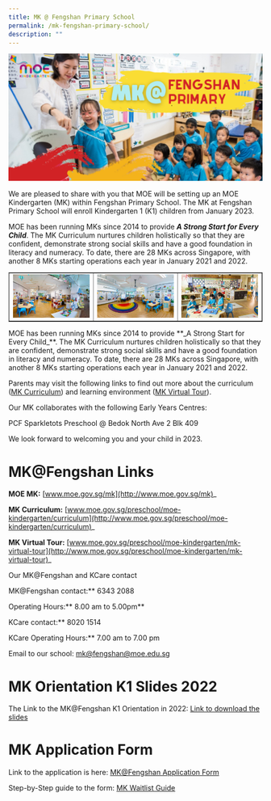 ```yaml
---
title: MK @ Fengshan Primary School
permalink: /mk-fengshan-primary-school/
description: ""
---
```

<img src="/images/mk1.png">
<p>We are pleased to share with you that MOE will be setting up an MOE Kindergarten (MK) within Fengshan Primary School. The MK at Fengshan Primary School will enroll Kindergarten 1 (K1) children from January 2023.</p>
<p>MOE has been running MKs since 2014 to provide <strong><em>A Strong Start for Every Child</em></strong>. The MK Curriculum nurtures children holistically so that they are confident, demonstrate strong social skills and have a good foundation in literacy and numeracy. To date, there are 28 MKs across Singapore, with another 8 MKs starting operations each year in January 2021 and 2022.</p>
<table style="border-collapse: collapse; width: 100%;" border="1">
<tbody>
<tr>
<td style="width: 33.3333%;"><img src="/images/mk2.jpg"></td>
<td style="width: 33.3333%;"><img src="/images/mk3.jpg"></td>
<td style="width: 33.3333%;"><img src="/images/mk4.jpg"></td>
</tr>
</tbody>
</table>
<p>MOE has been running MKs since 2014 to provide **_A Strong Start for Every Child_**. The MK Curriculum nurtures children holistically so that they are confident, demonstrate strong social skills and have a good foundation in literacy and numeracy. To date, there are 28 MKs across Singapore, with another 8 MKs starting operations each year in January 2021 and 2022.

Parents may visit the following links to find out more about the curriculum ([MK Curriculum](http://www.moe.gov.sg/preschool/moe-kindergarten/curriculum)) and learning environment ([MK Virtual Tour](https://www.moe.gov.sg/preschool/moe-kindergarten/mk-virtual-tour)).

Our MK collaborates with the following Early Years Centres:

PCF Sparkletots Preschool @ Bedok North Ave 2 Blk 409

We look forward to welcoming you and your child in 2023.
	
# MK@Fengshan Links
	
**MOE MK:** [www.moe.gov.sg/mk](http://www.moe.gov.sg/mk)_

**MK Curriculum:** [www.moe.gov.sg/preschool/moe-kindergarten/curriculum](http://www.moe.gov.sg/preschool/moe-kindergarten/curriculum)_

**MK Virtual Tour:** [www.moe.gov.sg/preschool/moe-kindergarten/mk-virtual-tour](http://www.moe.gov.sg/preschool/moe-kindergarten/mk-virtual-tour)_
	

Our MK@Fengshan and KCare contact

MK@Fengshan contact:** 6343 2088

Operating Hours:** 8.00 am to 5.00pm**

KCare contact:** 8020 1514

KCare Operating Hours:** 7.00 am to 7.00 pm
	
Email to our school:  [mk@fengshan@moe.edu.sg](mailto:mk_fengshan@moe.edu.sg)
	
# MK Orientation K1 Slides 2022

The Link to the MK@Fengshan K1 Orientation in 2022:
[Link to download the slides]()
	
# MK Application Form
	
Link to the application is here:
[MK@Fengshan Application Form](https://form.gov.sg/61ca9082b3479f00125adcde)
	
Step-by-Step guide to the form: [MK Waitlist Guide](https://go.gov.sg/mk-waitlist-guide)